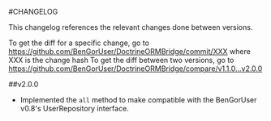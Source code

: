 #CHANGELOG

This changelog references the relevant changes done between versions.

To get the diff for a specific change, go to https://github.com/BenGorUser/DoctrineORMBridge/commit/XXX where XXX is the change hash
To get the diff between two versions, go to https://github.com/BenGorUser/DoctrineORMBridge/compare/v1.1.0...v2.0.0

##v2.0.0
* Implemented the `all` method to make compatible with the BenGorUser v0.8's UserRepository interface.
